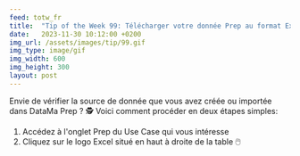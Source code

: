 ```yaml
---
feed: totw_fr
title:  "Tip of the Week 99: Télécharger votre donnée Prep au format Excel"
date:   2023-11-30 10:12:00 +0200
img_url: /assets/images/tip/99.gif
img_type: image/gif
img_width: 600
img_height: 300
layout: post
---
```



Envie de vérifier la source de donnée que vous avez créée ou importée dans DataMa Prep ? ️🕵️
Voici comment procéder en deux étapes simples:
1. Accédez à l'onglet Prep du Use Case qui vous intéresse
2. Cliquez sur le logo Excel situé en haut à droite de la table 🖱️
